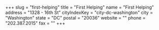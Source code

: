 +++
slug = "first-helping"
title = "First Helping"
name = "First Helping"
address = "1328 - 16th St"
cityIndexKey = "city-dc-washington"
city = "Washington"
state = "DC"
postal = "20036"
website = ""
phone = "202.387.2015"
fax = ""
+++
